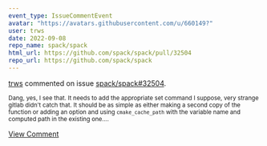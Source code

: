 ```yaml
---
event_type: IssueCommentEvent
avatar: "https://avatars.githubusercontent.com/u/660149?"
user: trws
date: 2022-09-08
repo_name: spack/spack
html_url: https://github.com/spack/spack/pull/32504
repo_url: https://github.com/spack/spack
---
```


<a href='https://github.com/trws' target='_blank'>trws</a> commented on issue <a href='https://github.com/spack/spack/pull/32504' target='_blank'>spack/spack#32504</a>.

<small>Dang, yes, I see that.  It needs to add the appropriate set command I suppose, very strange gitlab didn't catch that.  It should be as simple as either making a second copy of the function or adding an option and using `cmake_cache_path` with the variable name and computed path in the existing one....</small>

<a href='https://github.com/spack/spack/pull/32504' target='_blank'>View Comment</a>